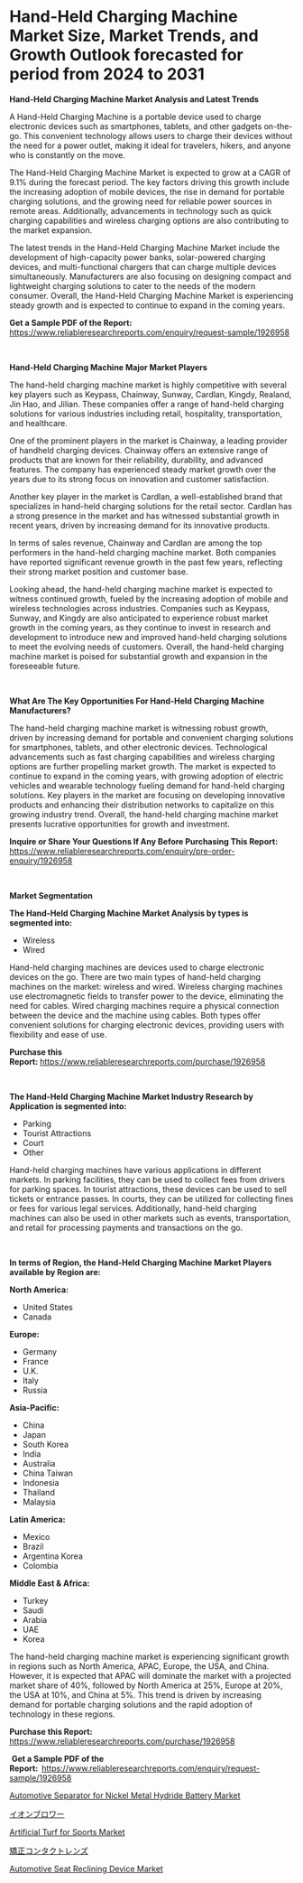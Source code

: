 <p><h1>Hand-Held Charging Machine Market Size, Market Trends, and Growth Outlook forecasted for period from 2024 to 2031</h1></p><p><strong>Hand-Held Charging Machine Market Analysis and Latest Trends</strong></p>
<p><p>A Hand-Held Charging Machine is a portable device used to charge electronic devices such as smartphones, tablets, and other gadgets on-the-go. This convenient technology allows users to charge their devices without the need for a power outlet, making it ideal for travelers, hikers, and anyone who is constantly on the move.</p><p>The Hand-Held Charging Machine Market is expected to grow at a CAGR of 9.1% during the forecast period. The key factors driving this growth include the increasing adoption of mobile devices, the rise in demand for portable charging solutions, and the growing need for reliable power sources in remote areas. Additionally, advancements in technology such as quick charging capabilities and wireless charging options are also contributing to the market expansion.</p><p>The latest trends in the Hand-Held Charging Machine Market include the development of high-capacity power banks, solar-powered charging devices, and multi-functional chargers that can charge multiple devices simultaneously. Manufacturers are also focusing on designing compact and lightweight charging solutions to cater to the needs of the modern consumer. Overall, the Hand-Held Charging Machine Market is experiencing steady growth and is expected to continue to expand in the coming years.</p></p>
<p><strong>Get a Sample PDF of the Report:&nbsp;</strong> <a href="https://www.reliableresearchreports.com/enquiry/request-sample/1926958">https://www.reliableresearchreports.com/enquiry/request-sample/1926958</a></p>
<p>&nbsp;</p>
<p><strong>Hand-Held Charging Machine Major Market Players</strong></p>
<p><p>The hand-held charging machine market is highly competitive with several key players such as Keypass, Chainway, Sunway, Cardlan, Kingdy, Realand, Jin Hao, and Jilian. These companies offer a range of hand-held charging solutions for various industries including retail, hospitality, transportation, and healthcare.</p><p>One of the prominent players in the market is Chainway, a leading provider of handheld charging devices. Chainway offers an extensive range of products that are known for their reliability, durability, and advanced features. The company has experienced steady market growth over the years due to its strong focus on innovation and customer satisfaction.</p><p>Another key player in the market is Cardlan, a well-established brand that specializes in hand-held charging solutions for the retail sector. Cardlan has a strong presence in the market and has witnessed substantial growth in recent years, driven by increasing demand for its innovative products.</p><p>In terms of sales revenue, Chainway and Cardlan are among the top performers in the hand-held charging machine market. Both companies have reported significant revenue growth in the past few years, reflecting their strong market position and customer base.</p><p>Looking ahead, the hand-held charging machine market is expected to witness continued growth, fueled by the increasing adoption of mobile and wireless technologies across industries. Companies such as Keypass, Sunway, and Kingdy are also anticipated to experience robust market growth in the coming years, as they continue to invest in research and development to introduce new and improved hand-held charging solutions to meet the evolving needs of customers. Overall, the hand-held charging machine market is poised for substantial growth and expansion in the foreseeable future.</p></p>
<p>&nbsp;</p>
<p><strong>What Are The Key Opportunities For Hand-Held Charging Machine Manufacturers?</strong></p>
<p><p>The hand-held charging machine market is witnessing robust growth, driven by increasing demand for portable and convenient charging solutions for smartphones, tablets, and other electronic devices. Technological advancements such as fast charging capabilities and wireless charging options are further propelling market growth. The market is expected to continue to expand in the coming years, with growing adoption of electric vehicles and wearable technology fueling demand for hand-held charging solutions. Key players in the market are focusing on developing innovative products and enhancing their distribution networks to capitalize on this growing industry trend. Overall, the hand-held charging machine market presents lucrative opportunities for growth and investment.</p></p>
<p><strong>Inquire or Share Your Questions If Any Before Purchasing This Report:</strong> <a href="https://www.reliableresearchreports.com/enquiry/pre-order-enquiry/1926958">https://www.reliableresearchreports.com/enquiry/pre-order-enquiry/1926958</a></p>
<p>&nbsp;</p>
<p><strong>Market Segmentation</strong></p>
<p><strong>The Hand-Held Charging Machine Market Analysis by types is segmented into:</strong></p>
<p><ul><li>Wireless</li><li>Wired</li></ul></p>
<p><p>Hand-held charging machines are devices used to charge electronic devices on the go. There are two main types of hand-held charging machines on the market: wireless and wired. Wireless charging machines use electromagnetic fields to transfer power to the device, eliminating the need for cables. Wired charging machines require a physical connection between the device and the machine using cables. Both types offer convenient solutions for charging electronic devices, providing users with flexibility and ease of use.</p></p>
<p><strong>Purchase this Report:&nbsp;</strong><a href="https://www.reliableresearchreports.com/purchase/1926958">https://www.reliableresearchreports.com/purchase/1926958</a></p>
<p>&nbsp;</p>
<p><strong>The Hand-Held Charging Machine Market Industry Research by Application is segmented into:</strong></p>
<p><ul><li>Parking</li><li>Tourist Attractions</li><li>Court</li><li>Other</li></ul></p>
<p><p>Hand-held charging machines have various applications in different markets. In parking facilities, they can be used to collect fees from drivers for parking spaces. In tourist attractions, these devices can be used to sell tickets or entrance passes. In courts, they can be utilized for collecting fines or fees for various legal services. Additionally, hand-held charging machines can also be used in other markets such as events, transportation, and retail for processing payments and transactions on the go.</p></p>
<p>&nbsp;</p>
<p><strong>In terms of Region, the Hand-Held Charging Machine Market Players available by Region are:</strong></p>
<p>
    <p> <strong> North America: </strong>
        <ul>
            <li>United States</li>
            <li>Canada</li>
        </ul>
        </p> 
    <p> <strong> Europe: </strong>
        <ul>
            <li>Germany</li>
            <li>France</li>
            <li>U.K.</li>
            <li>Italy</li>
            <li>Russia</li>
        </ul>
        </p> 
    <p> <strong> Asia-Pacific: </strong>
        <ul>
            <li>China</li>
            <li>Japan</li>
            <li>South Korea</li>
            <li>India</li>
            <li>Australia</li>
            <li>China Taiwan</li>
            <li>Indonesia</li>
            <li>Thailand</li>
            <li>Malaysia</li>
        </ul>
        </p> 
    <p> <strong> Latin America: </strong>
        <ul>
            <li>Mexico</li>
            <li>Brazil</li>
            <li>Argentina Korea</li>
            <li>Colombia</li>
        </ul>
        </p> 
    <p> <strong> Middle East & Africa: </strong>
        <ul>
            <li>Turkey</li>
            <li>Saudi</li>
            <li>Arabia</li>
            <li>UAE</li>
            <li>Korea</li>
        </ul>
    </p>
    </p>
<p><p>The hand-held charging machine market is experiencing significant growth in regions such as North America, APAC, Europe, the USA, and China. However, it is expected that APAC will dominate the market with a projected market share of 40%, followed by North America at 25%, Europe at 20%, the USA at 10%, and China at 5%. This trend is driven by increasing demand for portable charging solutions and the rapid adoption of technology in these regions.</p></p>
<p><strong>Purchase this Report: </strong><a href="https://www.reliableresearchreports.com/purchase/1926958">https://www.reliableresearchreports.com/purchase/1926958</a></p>
<p>&nbsp;<strong>Get a Sample PDF of the Report:&nbsp;&nbsp;</strong><a href="https://www.reliableresearchreports.com/enquiry/request-sample/1926958">https://www.reliableresearchreports.com/enquiry/request-sample/1926958</a></p>
<p><strong></strong></p>
<p><p><a href="https://military-diascia-e68.notion.site/Automotive-Separator-for-Nickel-Metal-Hydride-Battery-Market-Size-Growing-and-Forecasted-for-period--6debbe783eaf4d339308b37b92c3def3">Automotive Separator for Nickel Metal Hydride Battery Market</a></p><p><a href="https://medium.com/@dwighthuels1/%E3%82%A4%E3%82%AA%E3%83%B3%E3%83%96%E3%83%AD%E3%83%AF%E3%83%BC%E5%B8%82%E5%A0%B4%E3%81%AE%E5%88%86%E6%9E%90%E3%81%A82024%E5%B9%B4%E3%81%8B%E3%82%892031%E5%B9%B4%E3%81%BE%E3%81%A7%E3%81%AE%E6%9C%9F%E9%96%93%E3%81%AE%E3%82%B5%E3%82%A4%E3%82%BA%E4%BA%88%E6%B8%AC-392aee6b422a">イオンブロワー</a></p><p><a href="https://view.publitas.com/reportprime-1/artificial-turf-for-sports-market-size-2024-2031-global-industrial-analysis-key-geographical-regions-market-share-top-key-players-product-types-and-forecast-research-report/">Artificial Turf for Sports Market</a></p><p><a href="https://medium.com/@marthawweekle/%E7%9F%AF%E6%AD%A3%E7%94%A8%E3%82%B3%E3%83%B3%E3%82%BF%E3%82%AF%E3%83%88%E3%83%AC%E3%83%B3%E3%82%BA%E5%B8%82%E5%A0%B4-%E5%B8%82%E5%A0%B4%E3%82%B7%E3%82%A7%E3%82%A2-%E5%B8%82%E5%A0%B4%E3%83%88%E3%83%AC%E3%83%B3%E3%83%89-%E3%81%8A%E3%82%88%E3%81%B3%E5%B0%86%E6%9D%A5%E3%81%AE%E6%88%90%E9%95%B7%E3%82%92%E6%8E%A2%E3%82%8B-e9338dcb4382">矯正コンタクトレンズ</a></p><p><a href="https://sudsy-motorcycle-bbc.notion.site/Insights-into-Automotive-Seat-Reclining-Device-Market-Size-Analysing-Market-Share-Trends-and-Grow-28a1a70881c74f349e1fe00430c74ac3">Automotive Seat Reclining Device Market</a></p></p>